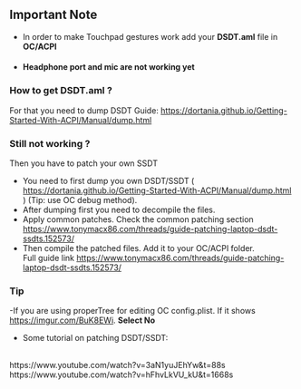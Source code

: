 ## Important Note 
- In order to make Touchpad gestures work add your ****DSDT.aml**** file in **OC/ACPI** 
- #### Headphone port and mic are not working yet
### How to get DSDT.aml ?
For that you need to dump DSDT
Guide: https://dortania.github.io/Getting-Started-With-ACPI/Manual/dump.html
### Still not working ? 
Then you have to patch your own SSDT 
- You need to first dump you own DSDT/SSDT ( https://dortania.github.io/Getting-Started-With-ACPI/Manual/dump.html )  (Tip: use OC debug method).
- After dumping first you need to decompile the files.
- Apply common patches. Check the common patching section https://www.tonymacx86.com/threads/guide-patching-laptop-dsdt-ssdts.152573/
- Then compile the patched files. Add it to your OC/ACPI folder. <br>
Full guide link https://www.tonymacx86.com/threads/guide-patching-laptop-dsdt-ssdts.152573/

### Tip
-If you are using properTree for editing OC config.plist.
If it shows 
https://imgur.com/BuK8EWi.
**Select No**
- Some tutorial on patching DSDT/SSDT:
<br>
https://www.youtube.com/watch?v=3aN1yuJEhYw&t=88s   <br>
https://www.youtube.com/watch?v=hFhvLkVU_kU&t=1668s
